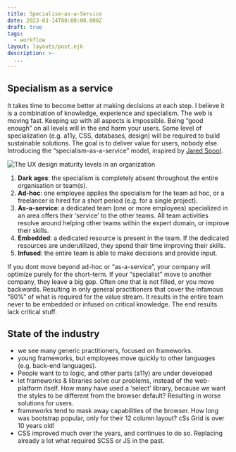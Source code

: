 ```yaml
---
title: Specialism-as-a-Service
date: 2023-03-14T00:00:00.000Z
draft: true
tags:
  - workflow
layout: layouts/post.njk
description: >-
  ...
---
```


## Specialism as a service

It takes time to become better at making decisions at each step. I believe it is a combination of knowledge, experience and specialism. The web is moving fast. Keeping up with all aspects is impossible. Being “good enough” on all levels will in the end harm your users. Some level of specialization (e.g. a11y, CSS, databases, design) will be required to build sustainable solutions. The goal is to deliver value for users, nobody else. Introducing the “specialism-as-a-service” model, inspired by [Jared Spool](https://twitter.com/jmspool).

![The UX design maturity levels in an organization](/img/design-maturity.png "The UX design maturity levels in an organization")

1. **Dark ages**: the specialism is completely absent throughout the entire organisation or team(s).
2. **Ad-hoc**: one employee applies the specialism for the team ad hoc, or a freelancer is hired for a short period (e.g. for a single project).
3. **As-a-service**: a dedicated team (one or more employees) specialized in an area offers their ‘service’ to the other teams. All team activities resolve around helping other teams within the expert domain, or improve their skills.
4. **Embedded**: a dedicated resource is present in the team. If the dedicated resources are underutilized, they spend their time improving their skills.
5. **Infused**: the entire team is able to make decisions and provide input.

If you dont move beyond ad-hoc or “as-a-service”, your company will optimize purely for the short-term. If your “specialist” move to another company, they leave a big gap. Often one that is not filled, or you move backwards. Resulting in only general practitioners that cover the infamous “80%” of what is required for the value stream. It results in the entire team never to be embedded or infused on critical knowledge. The end results lack critical stuff.

## State of the industry

- we see many generic practitioners, focused on frameworks.
- young frameworks, but employees move quickly to other languages (e.g. back-end languages).
- People want to to logic, and other parts (a11y) are under developed
- let frameworks & libraries solve our problems, instead of the web-platform itself. How many have used a ‘select’ library, because we want the styles to be different from the browser default? Resulting in worse solutions for users.
- frameworks tend to mask away capabilities of the browser. How long was bootstrap popular, only for their 12 column layout? cSs Grid is over 10 years old!
- CSS improved much over the years, and continues to do so. Replacing already a lot what required SCSS or JS in the past.

